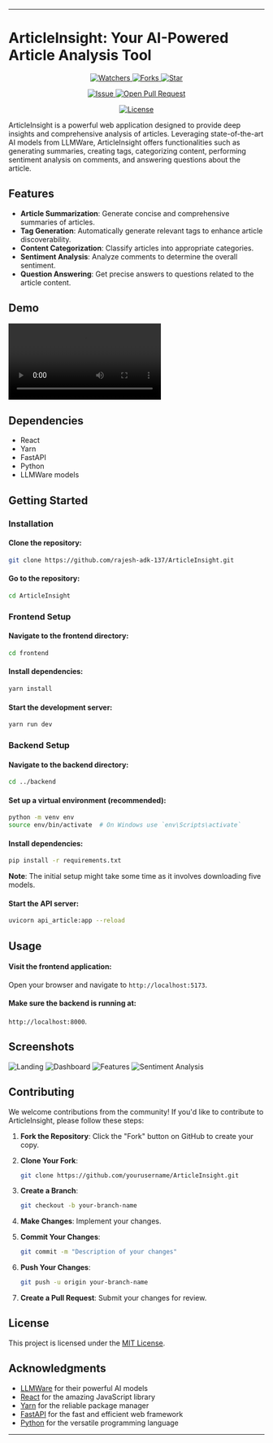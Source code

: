 

---

# ArticleInsight: Your AI-Powered Article Analysis Tool
<p align="center">
    <p align="center">
        <a href="https://github.com/rajesh-adk-137/ArticleInsight/" target="blank">
            <img src="https://img.shields.io/github/watchers/rajesh-adk-137/ArticleInsight?style=for-the-badge&logo=appveyor" alt="Watchers"/>
        </a>
        <a href="https://github.com/rajesh-adk-137/ArticleInsight/fork" target="blank">
            <img src="https://img.shields.io/github/forks/rajesh-adk-137/ArticleInsight?style=for-the-badge&logo=appveyor" alt="Forks"/>
        </a>
        <a href="https://github.com/rajesh-adk-137/ArticleInsight/stargazers" target="blank">
            <img src="https://img.shields.io/github/stars/rajesh-adk-137/ArticleInsight?style=for-the-badge&logo=appveyor" alt="Star"/>
        </a>
    </p>
    <p align="center">
        <a href="https://github.com/rajesh-adk-137/ArticleInsight/issues" target="blank">
            <img src="https://img.shields.io/github/issues/rajesh-adk-137/ArticleInsight?style=for-the-badge&logo=appveyor" alt="Issue"/>
        </a>
        <a href="https://github.com/rajesh-adk-137/ArticleInsight/pulls" target="blank">
            <img src="https://img.shields.io/github/issues-pr/rajesh-adk-137/ArticleInsight?style=for-the-badge&logo=appveyor" alt="Open Pull Request"/>
        </a>
    </p>
    <p align="center">
        <a href="https://github.com/rajesh-adk-137/ArticleInsight/blob/master/LICENSE" target="blank">
            <img src="https://img.shields.io/github/license/rajesh-adk-137/ArticleInsight?style=for-the-badge&logo=appveyor" alt="License" />
        </a>
    </p>
</p>

ArticleInsight is a powerful web application designed to provide deep insights and comprehensive analysis of articles. Leveraging state-of-the-art AI models from LLMWare, ArticleInsight offers functionalities such as generating summaries, creating tags, categorizing content, performing sentiment analysis on comments, and answering questions about the article.

## Features

- **Article Summarization**: Generate concise and comprehensive summaries of articles.
- **Tag Generation**: Automatically generate relevant tags to enhance article discoverability.
- **Content Categorization**: Classify articles into appropriate categories.
- **Sentiment Analysis**: Analyze comments to determine the overall sentiment.
- **Question Answering**: Get precise answers to questions related to the article content.

## Demo
<video src="https://github.com/rajesh-adk-137/ArticleInsight/assets/demo-video-placeholder"></video>

## Dependencies
- React
- Yarn
- FastAPI
- Python
- LLMWare models

## Getting Started

### Installation

#### Clone the repository:
```bash
git clone https://github.com/rajesh-adk-137/ArticleInsight.git
```
#### Go to the repository:
```bash
cd ArticleInsight
```

### Frontend Setup

#### Navigate to the frontend directory:
```bash
cd frontend
```

#### Install dependencies:
```bash
yarn install
```

#### Start the development server:
```bash
yarn run dev
```

### Backend Setup

#### Navigate to the backend directory:
```bash
cd ../backend
```

#### Set up a virtual environment (recommended):
```bash
python -m venv env
source env/bin/activate  # On Windows use `env\Scripts\activate`
```

#### Install dependencies:
```bash
pip install -r requirements.txt
```

**Note**: The initial setup might take some time as it involves downloading five models.

#### Start the API server:
```bash
uvicorn api_article:app --reload
```

## Usage

#### Visit the frontend application:
Open your browser and navigate to `http://localhost:5173`.

#### Make sure the backend is running at:
`http://localhost:8000`.

## Screenshots

![Landing](https://github.com/rajesh-adk-137/ArticleInsight/assets/screenshot-placeholder-1)
![Dashboard](https://github.com/rajesh-adk-137/ArticleInsight/assets/screenshot-placeholder-2)
![Features](https://github.com/rajesh-adk-137/ArticleInsight/assets/screenshot-placeholder-3)
![Sentiment Analysis](https://github.com/rajesh-adk-137/ArticleInsight/assets/screenshot-placeholder-4)

## Contributing

We welcome contributions from the community! If you'd like to contribute to ArticleInsight, please follow these steps:

1. **Fork the Repository**: Click the "Fork" button on GitHub to create your copy.

2. **Clone Your Fork**:
   ```bash
   git clone https://github.com/yourusername/ArticleInsight.git
   ```

3. **Create a Branch**:
   ```bash
   git checkout -b your-branch-name
   ```

4. **Make Changes**: Implement your changes.

5. **Commit Your Changes**:
   ```bash
   git commit -m "Description of your changes"
   ```

6. **Push Your Changes**:
   ```bash
   git push -u origin your-branch-name
   ```

7. **Create a Pull Request**: Submit your changes for review.

## License

This project is licensed under the [MIT License](LICENSE).

## Acknowledgments

- [LLMWare](https://www.llmware.ai/) for their powerful AI models
- [React](https://reactjs.org/) for the amazing JavaScript library
- [Yarn](https://yarnpkg.com/) for the reliable package manager
- [FastAPI](https://fastapi.tiangolo.com/) for the fast and efficient web framework
- [Python](https://www.python.org/) for the versatile programming language

---



